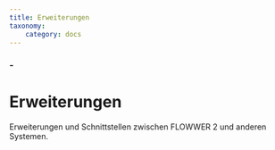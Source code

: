```yaml
---
title: Erweiterungen
taxonomy:
    category: docs
---
```


### -

# Erweiterungen

Erweiterungen und Schnittstellen zwischen FLOWWER 2 und anderen Systemen.